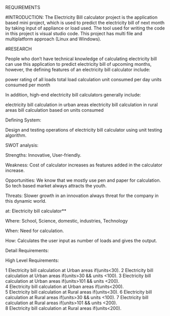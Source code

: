 
REQUIREMENTS

#INTRODUCTION: The Electricity Bill calculator project is the application based mini project, which is used to predict the electricity bill of next month by taking input of appliance or load used. The tool used for writing the code in this project is visual studio code. This project has multi file and multiplatform approach (Linux and Windows).

#RESEARCH

People who don’t have technical knowledge of calculating electricity bill can use this application to predict electricity bill of upcoming months, however, the defining features of an electricity bill calculator include:

power rating of all loads
total load calculation
unit consumed per day
units consumed per month

In addition, high-end electricity bill calculators generally include:

electricity bill calculation in urban areas
electricity bill calculation in rural areas
bill calculation based on units consumed

Defining System:

Design and testing operations of electricity bill calculator using unit testing algorithm.

SWOT analysis:

Strengths: Innovative, User-friendly.

Weakness: Cost of calculator increases as features added in the calculator increase.

Opportunities: We know that we mostly use pen and paper for calculation. So tech based market always attracts the youth.

Threats: Slower growth in an innovation always threat for the company in this dynamic world.

at: Electricity bill calculator**

Where: School, Science, domestic, industries, Technology

When: Need for calculation.

How: Calculates the user input as number of loads and gives the output.

Detail Requirements:

High Level Requirements:

   1	Electricity bill calculation at Urban areas if(units<30).
   2	Electricity bill calculation at Urban areas if(units>30 && units <100).
   3	Electricity bill calculation at Urban areas if(units>101 && units <200).	
   4	Electricity bill calculation at Urban areas if(units<200).	
   5	Electricity bill calculation at Rural areas if(units<30).
   6	Electricity bill calculation at Rural areas if(units>30 && units <100).	
   7	Electricity bill calculation at Rural areas if(units>101 && units <200).	
   8	Electricity bill calculation at Rural areas if(units<200).
